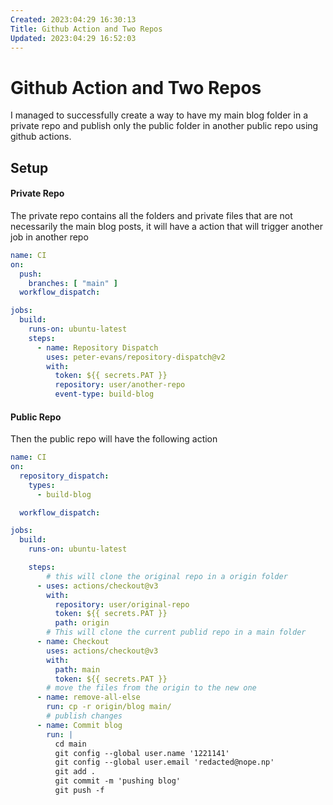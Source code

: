 ```yaml
---
Created: 2023:04:29 16:30:13
Title: Github Action and Two Repos
Updated: 2023:04:29 16:52:03
---
```


# Github Action and Two Repos

I managed to successfully create a way to have my main blog folder in a private repo and publish only the public folder in another public repo using github actions.


## Setup

#### Private Repo

The private repo contains all the folders and private files that are not necessarily the main blog posts, it will have a action that will trigger another job in another repo

```yaml
name: CI
on:
  push:
    branches: [ "main" ]
  workflow_dispatch:

jobs:
  build:
    runs-on: ubuntu-latest
    steps:
      - name: Repository Dispatch
        uses: peter-evans/repository-dispatch@v2
        with:
          token: ${{ secrets.PAT }}
          repository: user/another-repo
          event-type: build-blog
```

#### Public Repo

Then the public repo will have the following action

```yaml
name: CI
on:
  repository_dispatch:
    types:
      - build-blog

  workflow_dispatch:

jobs:
  build:
    runs-on: ubuntu-latest

    steps:
	    # this will clone the original repo in a origin folder
      - uses: actions/checkout@v3
        with:
          repository: user/original-repo
          token: ${{ secrets.PAT }}
          path: origin
        # This will clone the current publid repo in a main folder
      - name: Checkout
        uses: actions/checkout@v3
        with:
          path: main
          token: ${{ secrets.PAT }}
		# move the files from the origin to the new one
      - name: remove-all-else
        run: cp -r origin/blog main/
	    # publish changes
      - name: Commit blog
        run: |
          cd main
          git config --global user.name '1221141'
          git config --global user.email 'redacted@nope.np'
          git add .
          git commit -m 'pushing blog'
          git push -f
```